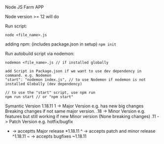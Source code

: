 Node JS Farm APP

Node version >= 12 will do


Run script:

```node <file_name>.js```

adding npm: (includes package.json in setup)
```npm init```


Run autobuild script via nodemon:

```
nodemon <file_name>.js // if installed globally

add Script in Package.json if we want to use dev dependency in command. e.g. Nodemon
"start": "nodemon index.js", // to use Nodemon if nodemon is not installed Globally (dev dependency)

// to use the "start" script, use npm run 
npm run start // or "npm start"
```

Symantic Version
1.18.11
1 -> Major Version e.g. has new big changes Breaking changes if not same major version.
.18 -> Minor Version e.g. features but still working if new Minor version (None breaking changes)
.11 -> Patch Version e.g. hotfix/bugfix

* -> acceptts Major release *1.18.11
^ -> accepts patch and minor release ^1.18.11
~ -> accepts bugfixes ~1.18.11